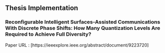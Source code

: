 ## Thesis Implementation 
### Reconfigurable Intelligent Surfaces-Assisted Communications With Discrete Phase Shifts: How Many Quantization Levels Are Required to Achieve Full Diversity?

</hr>
Paper URL : [https://ieeexplore.ieee.org/abstract/document/9223720]  
